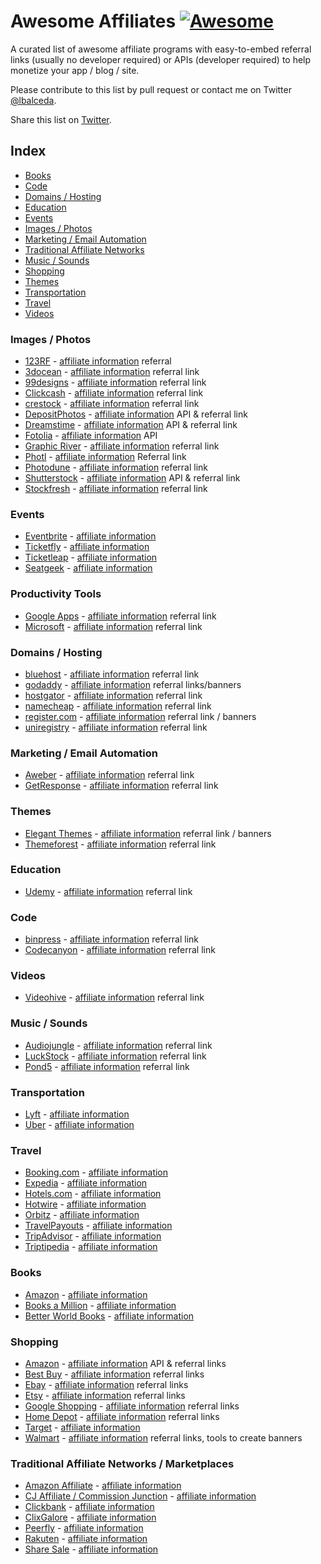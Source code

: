 # Awesome Affiliates [![Awesome](https://cdn.rawgit.com/sindresorhus/awesome/d7305f38d29fed78fa85652e3a63e154dd8e8829/media/badge.svg)](https://github.com/sindresorhus/awesome)

A curated list of awesome affiliate programs with easy-to-embed referral links (usually no developer required) or APIs (developer required) to help monetize your app / blog / site.

Please contribute to this list by pull request or contact me on Twitter [@lbalceda](https://twitter.com/lbalceda).

Share this list on [Twitter](https://twitter.com/intent/tweet?text=Check%20out%20this%20list%20of%20awesome%20affiliate%20programs%20https%3A%2F%2Fgithub.com%2Flbalceda%2Fawesome-affiliates).

## Index
- [Books](#books)
- [Code](#code)
- [Domains / Hosting](#domains--hosting)
- [Education](#education)
- [Events](#events)
- [Images / Photos](#images--photos)
- [Marketing / Email Automation](#marketing--email-automation)
- [Traditional Affiliate Networks](#traditional-affiliate-networks)
- [Music / Sounds](#music--sounds)
- [Shopping](#shopping)
- [Themes](#themes)
- [Transportation](#transportation)
- [Travel](#travel)
- [Videos](#videos)


<a name="images--photos"></a> 
### Images / Photos
- [123RF](http://www.123rf.com) - [affiliate information](http://www.123rf.com/affiliate.php) referral
- [3docean](http://www.3docean.net) - [affiliate information](http://3docean.net/?osr=tn&_ga=1.78761620.1023944740.1464038674) referral link
- [99designs](https://www.99designs.com) - [affiliate information](https://99designs.com/affiliates) referral link
- [Clickcash](http://www.clickcash.com) - [affiliate information](http://www.clickcash.com/) referral link
- [crestock](https://www.crestock.com) - [affiliate information](https://www.crestock.com/affiliate/) referral link
- [DepositPhotos](http://depositphotos.com) - [affiliate information](http://depositphotos.com/api-program.html)  API & referral link
- [Dreamstime](http://www.dreamstime.com) - [affiliate information](http://www.dreamstime.com/affiliate-referral-program) API & referral link
- [Fotolia](https://www.fotolia.com) - [affiliate information](https://www.fotolia.com/Services/API/Partner) API
- [Graphic River](http://graphicriver.net) - [affiliate information](http://graphicriver.net/affiliate_program) referral link
- [Photl](http://www.photl.com) - [affiliate information](http://www.photl.com/affiliate.html) Referral link
- [Photodune](http://photodune.net) - [affiliate information](http://photodune.net/affiliate_program) referral link
- [Shutterstock](https://developers.shutterstock.com) - [affiliate information](https://developers.shutterstock.com/) API & referral link
- [Stockfresh](http://stockfresh.com) - [affiliate information](http://stockfresh.com/info/affiliates) referral link

<a name="events"></a> 
### Events
- [Eventbrite](https://www.eventbrite.com) - [affiliate information](https://www.eventbrite.com/referral-program/)
- [Ticketfly](http://www.ticketfly.com) - [affiliate information](http://start.ticketfly.com/affiliate/)
- [Ticketleap](https://www.ticketleap.com) - [affiliate information](https://help.ticketleap.com/hc/en-us/articles/215250978-How-does-the-Ticketleap-referral-program-work-)
- [Seatgeek](https://www.seatgeek.com) - [affiliate information](https://seatgeek.com/tba/articles/seatgeek-partner-program-instructions-info/)

<a name="productivity-tools"></a> 
### Productivity Tools
- [Google Apps](https://apps.google.com) - [affiliate information](https://apps.google.com/landing/partners/referral/) referral link
- [Microsoft](http://www.microsoft.com) - [affiliate information](http://www.microsoftaffiliates.com/) referral link

<a name="domains--hosting"></a> 
### Domains / Hosting
- [bluehost](https://www.bluehost.com) - [affiliate information](https://www.bluehost.com/hosting/partner) referral link
- [godaddy](https://www.godaddy.com) - [affiliate information](https://www.godaddy.com/affiliates/affiliate-program.aspx) referral links/banners
- [hostgator](https://www.hostgator.com) - [affiliate information](https://www.hostgator.com/affiliates) referral link
- [namecheap](https://www.namecheap.com) - [affiliate information](https://www.namecheap.com/affiliates.aspx) referral link
- [register.com](https://www.register.com) - [affiliate information](https://www.register.com/affiliate.rcmx) referral link / banners
- [uniregistry](https://uniregistry.com) - [affiliate information](https://uniregistry.com/affiliates/about) referral link

<a name="marketing--email-automation"></a> 
### Marketing / Email Automation
- [Aweber](http://www.aweber.com) - [affiliate information](http://www.aweber.com/affiliates.htm) referral link
- [GetResponse](http://www.getresponse.com) - [affiliate information](http://www.getresponse.com/partners) referral link

<a name="themes"></a> 
### Themes
- [Elegant Themes](https://www.elegantthemes.com) - [affiliate information](https://www.elegantthemes.com/affiliates/) referral link / banners
- [Themeforest](http://themeforest.net) - [affiliate information](http://themeforest.net/affiliate_program) referral link

<a name="education"></a> 
### Education
- [Udemy](https://www.udemy.com) - [affiliate information](https://www.udemy.com/affiliate/) referral link

<a name="code"></a> 
### Code
- [binpress](http://www.binpress.com) - [affiliate information](http://www.binpress.com/content/affiliates) referral link
- [Codecanyon](http://codecanyon.net) - [affiliate information](http://codecanyon.net/affiliate_program) referral link

<a name="videos"></a> 
### Videos
- [Videohive](http://videohive.net) - [affiliate information](http://videohive.net/affiliate_program) referral link

<a name="music--sounds"></a> 
### Music / Sounds
- [Audiojungle](http://audiojungle.net) - [affiliate information](http://audiojungle.net/affiliate_program) referral link
- [LuckStock](https://luckstock.com) - [affiliate information](https://luckstock.com/pages/affiliate-program.html) referral link
- [Pond5](https://www.pond5.com) - [affiliate information](https://www.pond5.com/referral) referral link

<a name="transportation"></a> 
### Transportation
- [Lyft](https://www.lyft.com) - [affiliate information](https://developer.lyft.com/docs/affiliate-program)
- [Uber](https://www.uber.com) - [affiliate information](https://developer.uber.com/docs/affiliate-program)

<a name="travel"></a> 
### Travel
- [Booking.com](http://www.booking.com) - [affiliate information](http://www.booking.com/affiliate-program/index.html)
- [Expedia](http://www.expediaaffiliate.com) - [affiliate information](http://developer.ean.com/)
- [Hotels.com](http://www.hotels.com) - [affiliate information](http://www.hotels.com/hotel-deals/travel-affiliate-program/)
- [Hotwire](https://www.hotwire.com) - [affiliate information](https://www.hotwire.com/en/content/affiliate-overview)
- [Orbitz](https://www.orbitz.com) - [affiliate information](https://www.orbitz.com/p/network-affiliate)
- [TravelPayouts](https://www.travelpayouts.com) - [affiliate information](https://www.travelpayouts.com/)
- [TripAdvisor](https://www.tripadvisor.com) - [affiliate information](https://www.tripadvisor.com/Affiliates)
- [Triptipedia](https://www.triptipedia.com) - [affiliate information](https://www.triptipedia.com/affiliate)

<a name="books"></a> 
### Books

- [Amazon](https://www.amazon.com) - [affiliate information](https://affiliate-program.amazon.com/)
- [Books a Million](http://www.booksamillion.com) - [affiliate information](http://www.booksamillion.com/affiliates/index.html)
- [Better World Books](http://www.betterworldbooks.com) - [affiliate information](http://www.betterworldbooks.com/go/affiliate)

<a name="shopping"></a> 
### Shopping

- [Amazon](https://www.amazon.com) - [affiliate information](https://affiliate-program.amazon.com/join/landing/tools.html) API & referral links
- [Best Buy](http://www.bestbuy.com) - [affiliate information](http://www.bestbuy.com/site/clp/best-buy-affiliate-program/pcmcat198500050002.c?id=pcmcat198500050002) referral links
- [Ebay](https://www.ebay.com) - [affiliate information](https://partnernetwork.ebay.com/en/home) referral links
- [Etsy](https://www.etsy.com) - [affiliate information](https://www.etsy.com/help/article/5369?ref=affiliates_landing) referral links
- [Google Shopping](https://www.google.com) - [affiliate information](https://www.google.com/appserve/fb/forms/googleshoppingaffiliates/) referral links
- [Home Depot](http://www.homedepot.com) - [affiliate information](http://www.homedepot.com/c/SF_MS_Affiliate_Program_FAQs) referral links
- [Target](http://www.target.com) - [affiliate information](http://affiliate.target.com/)
- [Walmart](https://www.walmart.com) - [affiliate information](https://affiliates.walmart.com/#!/) referral links, tools to create banners

<a name="traditional-affiliate-networks--marketplaces"></a> 
### Traditional Affiliate Networks / Marketplaces
- [Amazon Affiliate](https://affiliate-program.amazon.com/) - [affiliate information](https://affiliate-program.amazon.com/)
- [CJ Affiliate / Commission Junction](http://www.cj.com) - [affiliate information](http://www.cj.com/)
- [Clickbank](http://www.clickbank.com) - [affiliate information](http://www.clickbank.com/)
- [ClixGalore](http://www.clixgalore.com) - [affiliate information](http://www.clixgalore.com/)
- [Peerfly](https://www.peerfly.com) - [affiliate information](https://peerfly.com/advertisers.php)
- [Rakuten](http://www.rakuten.com) - [affiliate information](http://marketing.rakuten.com/affiliate-marketing)
- [Share Sale](http://www.shareasale.com) - [affiliate information](http://www.shareasale.com/)
